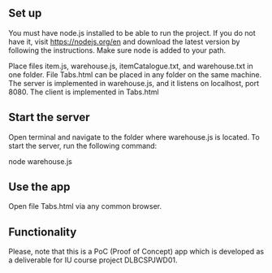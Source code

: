 
## Set up ##

You must have node.js installed to be able to run the project. If you do not have it,
visit https://nodejs.org/en and download the latest version by following the instructions.
Make sure node is added to your path.

Place files item.js, warehouse.js, itemCatalogue.txt, and warehouse.txt in one folder.
File Tabs.html can be placed in any folder on the same machine.
The server is implemented in warehouse.js, and it listens on localhost, port 8080.
The client is implemented in Tabs.html


## Start the server ##

Open terminal and navigate to the folder where warehouse.js is located.
To start the server, run the following command:

node warehouse.js

## Use the app ##

Open file Tabs.html via any common browser.

## Functionality ##

Please, note that this is a PoC (Proof of Concept) app which is developed as a deliverable
for IU course project DLBCSPJWD01. 


